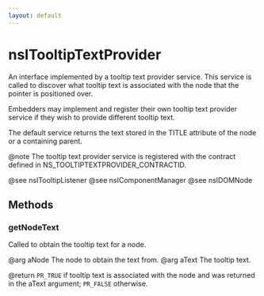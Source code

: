 ```yaml
---
layout: default
---
```


# nsITooltipTextProvider #

An interface implemented by a tooltip text provider service. This
service is called to discover what tooltip text is associated
with the node that the pointer is positioned over.

Embedders may implement and register their own tooltip text provider
service if they wish to provide different tooltip text. 

The default service returns the text stored in the TITLE
attribute of the node or a containing parent.

@note
The tooltip text provider service is registered with the contract
defined in NS_TOOLTIPTEXTPROVIDER_CONTRACTID.

@see nsITooltipListener
@see nsIComponentManager
@see nsIDOMNode


## Methods ##

### getNodeText ###

Called to obtain the tooltip text for a node.

@arg aNode The node to obtain the text from.
@arg aText The tooltip text.

@return <CODE>PR_TRUE</CODE> if tooltip text is associated
        with the node and was returned in the aText argument;
        <CODE>PR_FALSE</CODE> otherwise.

